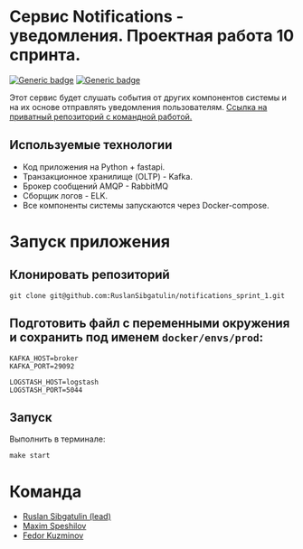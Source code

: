 # Сервис Notifications - уведомления. Проектная работа 10 спринта.
[![Generic badge](https://img.shields.io/badge/Changelog-<COLOR>.svg)](./CHANGELOG.md)
[![Generic badge](https://img.shields.io/badge/Our-Team-<COLOR>.svg)](#команда)

Этот сервис будет слушать события от других компонентов системы и на их основе отправлять уведомления пользователям.
[Ссылка на приватный репозиторий с командной работой.](https://github.com/RuslanSibgatulin/notifications_sprint_1)


## Используемые технологии
- Код приложения на Python + fastapi.
- Транзакционное хранилище (OLTP) - Kafka.
- Брокер сообщений AMQP - RabbitMQ
- Сборщик логов - ELK.
- Все компоненты системы запускаются через Docker-compose.

# Запуск приложения
## Клонировать репозиторий
    git clone git@github.com:RuslanSibgatulin/notifications_sprint_1.git

## Подготовить файл с переменными окружения и сохранить под именем `docker/envs/prod`:

    KAFKA_HOST=broker
    KAFKA_PORT=29092

    LOGSTASH_HOST=logstash
    LOGSTASH_PORT=5044


## Запуск
Выполнить в терминале:

    make start


# Команда
- [Ruslan Sibgatulin (lead)](https://github.com/RuslanSibgatulin)
- [Maxim Speshilov](https://github.com/paaanic)
- [Fedor Kuzminov](https://github.com/Riyce)
